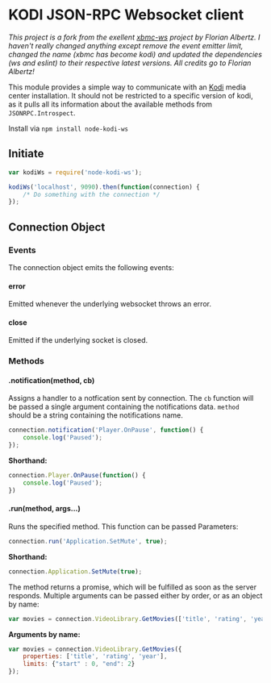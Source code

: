 KODI JSON-RPC Websocket client
==============================

*This project is a fork from the exellent [xbmc-ws](https://www.npmjs.com/package/xbmc-ws) project by Florian Albertz. I haven't really changed anything except remove the event emitter limit, changed the name (xbmc has become kodi) and updated the dependencies (ws and eslint) to their respective latest versions. All credits go to Florian Albertz!*



This module provides a simple way to communicate with an [Kodi](http://www.kodi.org) media center installation.
It should not be restricted to a specific version of kodi, as it pulls all its information about the available methods from `JSONRPC.Introspect`.

Install via `npm install node-kodi-ws`

Initiate
--------
```js
var kodiWs = require('node-kodi-ws');

kodiWs('localhost', 9090).then(function(connection) {
	/* Do something with the connection */
});
```

Connection Object
-----------------
### Events
The connection object emits the following events:

#### error
Emitted whenever the underlying websocket throws an error.

#### close
Emitted if the underlying socket is closed.

### Methods

#### .notification(method, cb) ###
Assigns a handler to a notfication sent by connection. The `cb` function will be passed a single argument containing the notifications data. `method` should be a string containing the notifications name.

```js
connection.notification('Player.OnPause', function() {
	console.log('Paused');
});
```

**Shorthand:**
```js
connection.Player.OnPause(function() {
	console.log('Paused');
})
```

#### .run(method, args...) ###
Runs the specified method. This function can be passed Parameters:

```js
connection.run('Application.SetMute', true);
```

**Shorthand:**
```js
connection.Application.SetMute(true);
```

The method returns a promise, which will be fulfilled as soon as the server responds.
Multiple arguments can be passed either by order, or as an object by name:

```js
var movies = connection.VideoLibrary.GetMovies(['title', 'rating', 'year'], {"start" : 0, "end": 2});
```

**Arguments by name:**
```js
var movies = connection.VideoLibrary.GetMovies({
	properties: ['title', 'rating', 'year'],
	limits: {"start" : 0, "end": 2}
});
```
